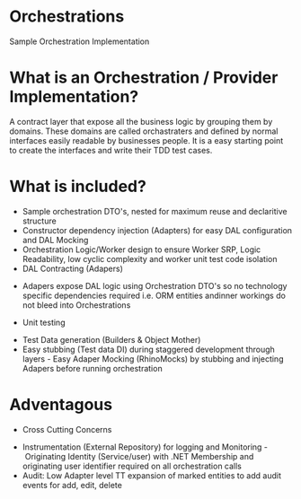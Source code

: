 # Orchestrations
Sample Orchestration Implementation

# What is an Orchestration / Provider Implementation?
A contract layer that expose all the business logic by grouping them by domains. These domains are called orchastraters and defined by normal interfaces easily readable by businesses people. It is a easy starting point to create the interfaces and write their TDD test cases.

# What is included?
* Sample orchestration DTO's, nested for maximum reuse and declaritive structure
* Constructor dependency injection (Adapters) for easy DAL configuration and DAL Mocking
* Orchestration Logic/Worker design to ensure Worker SRP, Logic Readability, low cyclic complexity and worker unit test code isolation
* DAL Contracting (Adapers) 
 - Adapers expose DAL logic using Orchestration DTO's so no technology specific dependencies required i.e. ORM entities andinner workings do not bleed into Orchestrations
* Unit testing
 - Test Data generation (Builders & Object Mother)
 - Easy stubbing (Test data DI) during staggered development through layers
 - Easy Adaper Mocking (RhinoMocks) by stubbing and injecting Adapers before running orchestration

# Adventagous
* Cross Cutting Concerns
 - Instrumentation (External Repository) for logging and Monitoring
 - Originating Identity (Service/user) with .NET Membership and originating user identifier required on all orchestration calls
 - Audit: Low Adapter level TT expansion of marked entities to add audit events for add, edit, delete
